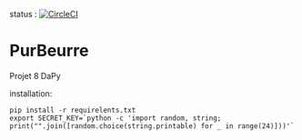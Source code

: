 status : [![CircleCI](https://circleci.com/gh/jean-charles-gibier/PurBeurre.svg?style=shield)](https://app.circleci.com/pipelines/github/jean-charles-gibier/PurBeurre)

# PurBeurre
Projet 8 DaPy

installation:
````
pip install -r requirelents.txt
export SECRET_KEY=`python -c 'import random, string; print("".join([random.choice(string.printable) for _ in range(24)]))'`

````
